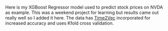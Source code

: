 Here is my XGBoost Regressor model used to predict stock prices on NVDA as example. This was a weekend project for learning but results came out really well so I added it here. 
The data has [Time2Vec](https://arxiv.org/abs/1907.05321) incorporated for increased accuracy and uses Kfold cross validation.
